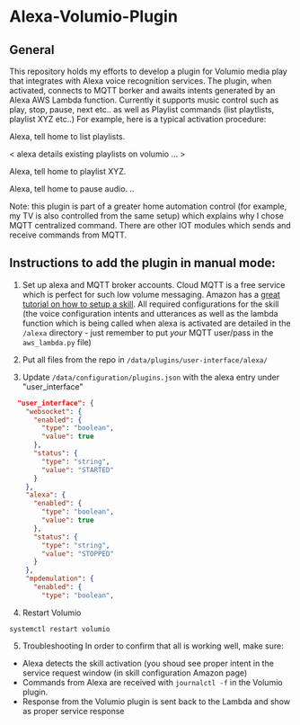 # Alexa-Volumio-Plugin

## General

This repository holds my efforts to develop a plugin for Volumio media play that integrates with Alexa voice recognition services.
The plugin, when activated, connects to MQTT borker and awaits intents generated by an Alexa AWS Lambda function.
Currently it supports music control such as play, stop, pause, next etc.. as well as Playlist commands (list playtlists, playlist XYZ etc..)
For example, here is a typical activation procedure:

Alexa, tell home to list playlists.

< alexa details existing playlists on volumio ... > 

Alexa, tell home to playlist XYZ.

Alexa, tell home to pause audio.
..

Note: this plugin is part of a greater home automation control (for example, my TV is also controlled from the same setup) which explains why I chose MQTT centralized command. There are other IOT modules which sends and receive commands from MQTT.

## Instructions to add the plugin in manual mode:
1. Set up alexa and MQTT broker accounts. Cloud MQTT is a free service which is perfect for such low volume messaging. Amazon has a [great tutorial on how to setup a skill](https://developer.amazon.com/public/solutions/alexa/alexa-skills-kit/getting-started-guide).
All required configurations for the skill (the voice configuration intents and utterances as well as the lambda function which is being called when alexa is activated are detailed in the `/alexa` directory - just remember to put *your* MQTT user/pass in the `aws_lambda.py` file) 

2. Put all files from the repo in `/data/plugins/user-interface/alexa/`

3. Update `/data/configuration/plugins.json` with the alexa entry under "user_interface"

```json
  "user_interface": {
    "websocket": {
      "enabled": {
        "type": "boolean",
        "value": true
      },
      "status": {
        "type": "string",
        "value": "STARTED"
      }
    },
    "alexa": {
      "enabled": {
        "type": "boolean",
        "value": true
      },
      "status": {
        "type": "string",
        "value": "STOPPED"
      }
    },
    "mpdemulation": {
      "enabled": {
        "type": "boolean",
```

4. Restart Volumio 

`systemctl restart volumio`


5. Troubleshooting
In order to confirm that all is working well, make sure: 
- Alexa detects the skill activation (you shoud see proper intent in the service request window (in skill configuration Amazon page)
- Commands from Alexa are received with `journalctl -f` in the Volumio plugin.
- Response from the Volumio plugin is sent back to the Lambda and show as proper service response 
